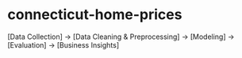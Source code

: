 # connecticut-home-prices



[Data Collection] → [Data Cleaning & Preprocessing] → [Modeling] → [Evaluation] → [Business Insights]

